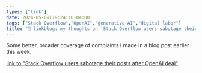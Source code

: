 ```yaml
---
types: ["link"]
date: 2024-05-09T19:24:10-04:00
tags: ["Stack Overflow","OpenAI","generative AI","digital labor"]
title: "🔗 linkblog: my thoughts on 'Stack Overflow users sabotage their posts after OpenAI deal'"
---
```

Some better, broader coverage of complaints I made in a blog post earlier this week.

[link to "Stack Overflow users sabotage their posts after OpenAI deal"](https://arstechnica.com/?p=2022923)
